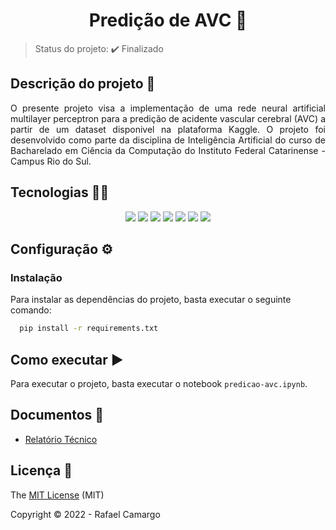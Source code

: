 <h1 align="center">Predição de AVC 🧠</h1>

> Status do projeto: ✔️ Finalizado


## Descrição do projeto 📝

<p align="justify">
O presente projeto visa a implementação de uma rede neural artificial multilayer perceptron para a predição de acidente vascular cerebral (AVC) a partir de um dataset disponivel na plataforma Kaggle. O projeto foi desenvolvido como parte da disciplina de Inteligência Artificial do curso de Bacharelado em Ciência da Computação do Instituto Federal Catarinense - Campus Rio do Sul.
</p>

## Tecnologias 👨‍💻

<p align="center">
  <img src="https://img.shields.io/badge/Python-14354C?style=for-the-badge&logo=python&logoColor=white"/>
  <img src="https://img.shields.io/badge/numpy-%23013243.svg?style=for-the-badge&logo=numpy&logoColor=white"/>
  <img src="https://img.shields.io/badge/pandas-%23150458.svg?style=for-the-badge&logo=pandas&logoColor=white"/>
  <img src="https://img.shields.io/badge/TensorFlow-%23FF6F00.svg?style=for-the-badge&logo=TensorFlow&logoColor=white"/>
  <img src="https://img.shields.io/badge/Keras-%23D00000.svg?style=for-the-badge&logo=Keras&logoColor=white"/>
  <img src="https://img.shields.io/badge/scikit--learn-%23F7931E.svg?style=for-the-badge&logo=scikit-learn&logoColor=white"/>
  <img src="https://img.shields.io/badge/Matplotlib-%23ffffff.svg?style=for-the-badge&logo=Matplotlib&logoColor=black"/>
</p>

## Configuração ⚙️

### Instalação

Para instalar as dependências do projeto, basta executar o seguinte comando:

```bash
  pip install -r requirements.txt
```

## Como executar ▶️

Para executar o projeto, basta executar o notebook `predicao-avc.ipynb`.

## Documentos 📄

- [Relatório Técnico](https://github.com/rafandoo/predicao-avc/blob/372dd970a9ff57af50efb2eee7721e64ce9cce21/docs/APLICA%C3%87%C3%83O%20DE%20REDES%20NEURAIS%20ARTIFICIAIS%20NA%20PREDI%C3%87%C3%83O%20DE%20ACIDENTE%20VASCULAR%20CEREBRAL.pdf)


## Licença 🔑

The [MIT License](https://github.com/rafandoo/predicao-avc/blob/8b645331bbcd9e580492c55a67038d1d08cc2e30/LICENSE) (MIT)

Copyright :copyright: 2022 - Rafael Camargo

